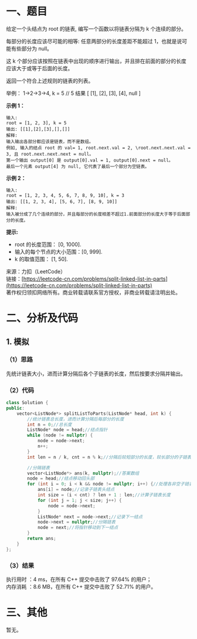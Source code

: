 # 一、题目
给定一个头结点为 root 的链表, 编写一个函数以将链表分隔为 k 个连续的部分。    
    
每部分的长度应该尽可能的相等: 任意两部分的长度差距不能超过 1，也就是说可能有些部分为 null。   
    
这 k 个部分应该按照在链表中出现的顺序进行输出，并且排在前面的部分的长度应该大于或等于后面的长度。     
    
返回一个符合上述规则的链表的列表。    
    
举例： 1->2->3->4, k = 5 // 5 结果 [ [1], [2], [3], [4], null ]     
    
**示例 1：**    
```
输入: 
root = [1, 2, 3], k = 5
输出: [[1],[2],[3],[],[]]
解释:
输入输出各部分都应该是链表，而不是数组。
例如, 输入的结点 root 的 val= 1, root.next.val = 2, \root.next.next.val = 3, 且 root.next.next.next = null。
第一个输出 output[0] 是 output[0].val = 1, output[0].next = null。
最后一个元素 output[4] 为 null, 它代表了最后一个部分为空链表。
```
**示例 2：**     
```
输入: 
root = [1, 2, 3, 4, 5, 6, 7, 8, 9, 10], k = 3
输出: [[1, 2, 3, 4], [5, 6, 7], [8, 9, 10]]
解释:
输入被分成了几个连续的部分，并且每部分的长度相差不超过1.前面部分的长度大于等于后面部分的长度。
```
**提示:**    
- root 的长度范围： [0, 1000].
- 输入的每个节点的大小范围：[0, 999].
- k 的取值范围： [1, 50].
    
    
来源：力扣（LeetCode）     
链接：[https://leetcode-cn.com/problems/split-linked-list-in-parts](https://leetcode-cn.com/problems/split-linked-list-in-parts)     
著作权归领扣网络所有。商业转载请联系官方授权，非商业转载请注明出处。   
# 二、分析及代码    
## 1. 模拟
### （1）思路
先统计链表大小，进而计算分隔后各个子链表的长度，然后按要求分隔并输出。     
### （2）代码
```cpp
class Solution {
public:
    vector<ListNode*> splitListToParts(ListNode* head, int k) {
        //统计链表总长度，进而计算分隔后每部分的长度
        int n = 0;//总长度
        ListNode* node = head;//结点指针
        while (node != nullptr) {
            node = node->next;
            n++;
        }
        int len = n / k, cnt = n % k;//分隔后较短部分的长度，较长部分的子链表数量，即前cnt个子链表长度为len+1，之后长度为len

        //分隔链表
        vector<ListNode*> ans(k, nullptr);//答案数组
        node = head;//结点移动回头部
        for (int i = 0; i < k && node != nullptr; i++) {//处理各非空子链表
            ans[i] = node;//记录子链表头结点
            int size = (i < cnt) ? len + 1 : len;//计算子链表长度
            for (int j = 1; j < size; j++) {
                node = node->next;
            }
            ListNode* next = node->next;//记录下一结点
            node->next = nullptr;//分隔链表
            node = next;//将指针移动到下一结点
        }
        return ans;
    }
};
```
### （3）结果
执行用时 ：4 ms，在所有 C++ 提交中击败了 97.64% 的用户；    
内存消耗 ：8.6 MB，在所有 C++ 提交中击败了 52.71% 的用户。      
# 三、其他
暂无。  
